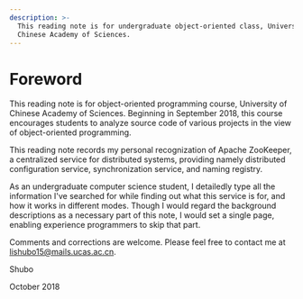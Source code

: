 ```yaml
---
description: >-
  This reading note is for undergraduate object-oriented class, University of
  Chinese Academy of Sciences.
---
```


# Foreword



This reading note is for object-oriented programming course, University of Chinese Academy of Sciences. Beginning in September 2018, this course encourages students to analyze source code of various projects in the view of object-oriented programming. 

This reading note records my personal recognization of Apache ZooKeeper, a centralized service for distributed systems, providing namely distributed configuration service, synchronization service, and naming registry.

As an undergraduate computer science student, I detailedly type all the information I've searched for while finding out what this service is for, and how it works in different modes. Though I would regard the background descriptions as a necessary part of this note, I would set a single page, enabling experience programmers to skip that part. 

Comments and corrections are welcome. Please feel free to contact me at lishubo15@mails.ucas.ac.cn.



Shubo

October 2018



